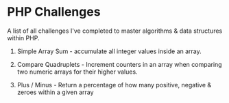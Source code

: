 # PHP Challenges

A list of all challenges I've completed to master algorithms & data structures within PHP.

1. Simple Array Sum - accumulate all integer values inside an array.

2. Compare Quadruplets - Increment counters in an array when comparing two numeric arrays for their higher values.

3. Plus / Minus - Return a percentage of how many positive, negative & zeroes within a given array